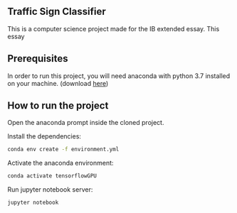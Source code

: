 ## Traffic Sign Classifier

This is a computer science project made for the IB extended essay. This essay 

## Prerequisites

In order to run this project, you will need anaconda with python 3.7 installed on your machine. (download [here](https://www.anaconda.com/products/distribution))

## How to run the project

Open the anaconda prompt inside the cloned project.

Install the dependencies:

```bash
conda env create -f environment.yml
```

Activate the anaconda environment:

```bash
conda activate tensorflowGPU
```

Run jupyter notebook server:

```bash
jupyter notebook
```
